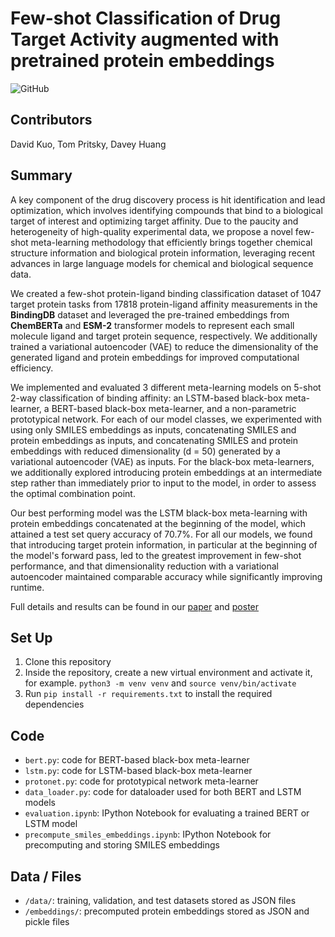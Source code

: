 # Few-shot Classification of Drug Target Activity augmented with pretrained protein embeddings
![GitHub](https://img.shields.io/badge/CS330-Final%20Project-red)

## Contributors
David Kuo, Tom Pritsky, Davey Huang

## Summary
A key component of the drug discovery process is hit identification and lead optimization, which involves identifying compounds that bind to a biological target of interest and optimizing target affinity. Due to the paucity and heterogeneity of high-quality experimental data, we propose a novel few-shot meta-learning methodology that efficiently brings together chemical structure information and biological protein information, leveraging recent advances in large language models for chemical and biological sequence data.

We created a few-shot protein-ligand binding classification dataset of 1047 target protein tasks from 17818 protein-ligand affinity measurements in the **BindingDB** dataset and leveraged the pre-trained embeddings from **ChemBERTa** and **ESM-2** transformer models to represent each small molecule ligand and target protein sequence, respectively. We additionally trained a variational autoencoder (VAE) to reduce the dimensionality of the generated ligand and protein embeddings for improved computational efficiency.

We implemented and evaluated 3 different meta-learning models on 5-shot 2-way classification of binding affinity: an LSTM-based black-box meta-learner, a BERT-based black-box meta-learner, and a non-parametric prototypical network. For each of our model classes, we experimented with using only SMILES embeddings as inputs, concatenating SMILES and protein embeddings as inputs, and concatenating SMILES and protein embeddings with reduced dimensionality (d = 50) generated by a variational autoencoder (VAE) as inputs. For the black-box meta-learners, we additionally explored introducing protein embeddings at an intermediate step rather than immediately prior to input to the model, in order to assess the optimal combination point.

Our best performing model was the LSTM black-box meta-learning with protein embeddings concatenated at the beginning of the model, which attained a test set query accuracy of 70.7%. For all our models, we found that introducing target protein information, in particular at the beginning of the model's forward pass, led to the greatest improvement in few-shot performance, and that dimensionality reduction with a variational autoencoder maintained comparable accuracy while significantly improving runtime.

Full details and results can be found in our [paper](https://drive.google.com/file/d/1d1Ib2igC_w4fXp0aSPkD0oMxM_9Rux7A/view?usp=sharing) and [poster](https://drive.google.com/file/d/1FuvUvIklHkr54paQFeIgf3Mnz3V8LSNF/view?usp=sharing)

## Set Up
1) Clone this repository
2) Inside the repository, create a new virtual environment and activate it, for example. `python3 -m venv venv` and `source venv/bin/activate`
3) Run `pip install -r requirements.txt` to install the required dependencies

## Code
- `bert.py`: code for BERT-based black-box meta-learner
- `lstm.py`: code for LSTM-based black-box meta-learner
- `protonet.py`: code for prototypical network meta-learner
- `data_loader.py`: code for dataloader used for both BERT and LSTM models
- `evaluation.ipynb`: IPython Notebook for evaluating a trained BERT or LSTM model
- `precompute_smiles_embeddings.ipynb`: IPython Notebook for precomputing and storing SMILES embeddings

## Data / Files
- `/data/`: training, validation, and test datasets stored as JSON files
- `/embeddings/`: precomputed protein embeddings stored as JSON and pickle files
